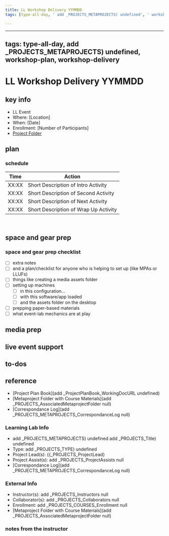 ```yaml
---
title: LL Workshop Delivery YYMMDD
tags: [type-all-day, ' add _PROJECTS_METAPROJECTS) undefined', ' workshop-plan', ' workshop-delivery']

---
```


---
tags: type-all-day, add _PROJECTS_METAPROJECTS) undefined, workshop-plan, workshop-delivery
---


# LL Workshop Delivery YYMMDD

## key info
- LL Event
- Where: [Location]
- When: [Date]
- Enrollment: [Number of Participants]
- [Project Folder]()


## plan

### schedule

| Time | Action |  
| -------- | -------- | 
| XX:XX     |  Short Description of Intro Activity    | 
| XX:XX     |  Short Description of Second Activity    | 
| XX:XX     |  Short Description of Next Activity    | 
| XX:XX     |  Short Description of Wrap Up Activity    | 

 
## space and gear prep

### space and gear prep checklist
- [ ] extra notes
- [ ] and a plan/checklist for anyone who is helping to set up (like MPAs or LLUFs)
- [ ] things like creating a media assets folder
- [ ] setting up machines 
    - [ ] in this configuration...
    - [ ] with this software/app loaded
    - [ ] and the assets folder on the desktop
- [ ] prepping paper-based materials
- [ ] what event-lab mechanics are at play
   
## media prep

## live event support

## to-dos

## reference

* [Project Plan Book](add _ProjectPlanBook_WorkingDocURL undefined)
* [Metaproject Folder with Course Materials](add _PROJECTS_AssociatedMetaprojectFolder null)
* [Correspondance Log](add _PROJECTS_METAPROJECTS_CorrespondanceLog null)

### Learning Lab Info
* add _PROJECTS_METAPROJECTS) undefined add _PROJECTS_Title) undefined
* Type: add _PROJECTS_TYPE) undefined
* Project Lead(s): {{_PROJECTS_ProjectLead}
* Project Assist(s): add _PROJECTS_ProjectAssists null
* [Correspondance Log](add _PROJECTS_METAPROJECTS_CorrespondanceLog null)

### External Info
* Instructor(s): add _PROJECTS_Instructors null
* Collaborator(s): add _PROJECTS_Collaborators null
* Enrollment: add _PROJECTS_COURSES_Enrollment null
* [Metaproject Folder with Course Materials](add _PROJECTS_AssociatedMetaprojectFolder null)


### notes from the instructor